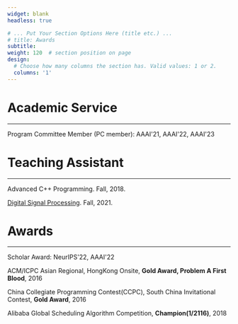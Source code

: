 ```yaml
---
widget: blank
headless: true

# ... Put Your Section Options Here (title etc.) ...
# title: Awards
subtitle:
weight: 120  # section position on page
design:
  # Choose how many columns the section has. Valid values: 1 or 2.
  columns: '1'
---
```


<!-- Add any content here - text, images, videos, galleries - and even HTML code! -->

# Academic Service

---

Program Committee Member (PC member): AAAI'21, AAAI'22, AAAI'23

# Teaching Assistant

---

Advanced C++ Programming. Fall, 2018.

[Digital Signal Processing](https://www.lamda.nju.edu.cn/yehj/dsp2021/). Fall, 2021.

# Awards

---

Scholar Award: NeurIPS'22, AAAI'22

ACM/ICPC Asian Regional, HongKong Onsite, **Gold Award, Problem A First Blood**, 2016

China Collegiate Programming Contest(CCPC), South China Invitational Contest, **Gold Award**, 2016

Alibaba Global Scheduling Algorithm Competition, **Champion(1/2116)**, 2018

<!-- 2016 ACM/ICPC Asian Regional, East Continent Final, **Silver Award**

2016 China Collegiate Programming Contest(CCPC), Changchun Onsite, **Silver Award**

2015 ACM/ICPC Asian Regional, Shanghai Onsite, **Bronze Award**

2019 KDD cup 2019 (Humanity RL Track), **12/247**

2018 Huawei Code Craft, **Most Exquisite Code Award**

2018 HackHarvard, **KENSHO prize** -->
